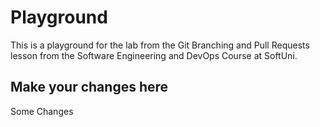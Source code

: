 # Playground
This is a playground for the lab from the Git Branching and Pull Requests lesson from the Software Engineering and DevOps Course at SoftUni.

## Make your changes here
Some Changes
